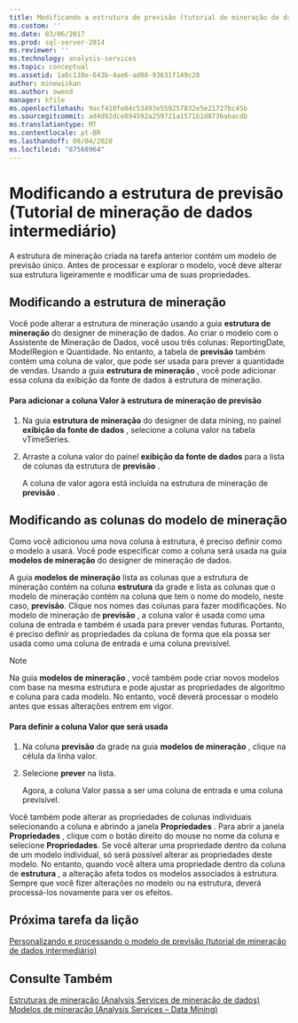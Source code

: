 ```yaml
---
title: Modificando a estrutura de previsão (tutorial de mineração de dados intermediário) | Microsoft Docs
ms.custom: ''
ms.date: 03/06/2017
ms.prod: sql-server-2014
ms.reviewer: ''
ms.technology: analysis-services
ms.topic: conceptual
ms.assetid: 1a6c138e-643b-4ae6-ad08-93631f149c20
author: minewiskan
ms.author: owend
manager: kfile
ms.openlocfilehash: 9acf410fe04c53493e559257832e5e21727bc45b
ms.sourcegitcommit: ad4d92dce894592a259721a1571b1d8736abacdb
ms.translationtype: MT
ms.contentlocale: pt-BR
ms.lasthandoff: 08/04/2020
ms.locfileid: "87568964"
---
```

# <a name="modifying-the-forecasting-structure-intermediate-data-mining-tutorial"></a>Modificando a estrutura de previsão (Tutorial de mineração de dados intermediário)
  A estrutura de mineração criada na tarefa anterior contém um modelo de previsão único. Antes de processar e explorar o modelo, você deve alterar sua estrutura ligeiramente e modificar uma de suas propriedades.  
  
## <a name="modifying-the-mining-structure"></a>Modificando a estrutura de mineração  
 Você pode alterar a estrutura de mineração usando a guia **estrutura de mineração** do designer de mineração de dados. Ao criar o modelo com o Assistente de Mineração de Dados, você usou três colunas: ReportingDate, ModelRegion e Quantidade. No entanto, a tabela de **previsão** também contém uma coluna de valor, que pode ser usada para prever a quantidade de vendas. Usando a guia **estrutura de mineração** , você pode adicionar essa coluna da exibição da fonte de dados à estrutura de mineração.  
  
#### <a name="to-add-the-amount-column-to-the-forecasting-mining-structure"></a>Para adicionar a coluna Valor à estrutura de mineração de previsão  
  
1.  Na guia **estrutura de mineração** do designer de data mining, no painel **exibição da fonte de dados** , selecione a coluna valor na tabela vTimeSeries.  
  
2.  Arraste a coluna valor do painel **exibição da fonte de dados** para a lista de colunas da estrutura de **previsão** .  
  
     A coluna de valor agora está incluída na estrutura de mineração de **previsão** .  
  
## <a name="modifying-the-columns-in-the-mining-model"></a>Modificando as colunas do modelo de mineração  
 Como você adicionou uma nova coluna à estrutura, é preciso definir como o modelo a usará. Você pode especificar como a coluna será usada na guia **modelos de mineração** do designer de mineração de dados.  
  
 A guia **modelos de mineração** lista as colunas que a estrutura de mineração contém na coluna **estrutura** da grade e lista as colunas que o modelo de mineração contém na coluna que tem o nome do modelo, neste caso, **previsão**. Clique nos nomes das colunas para fazer modificações. No modelo de mineração de **previsão** , a coluna valor é usada como uma coluna de entrada e também é usada para prever vendas futuras. Portanto, é preciso definir as propriedades da coluna de forma que ela possa ser usada como uma coluna de entrada e uma coluna previsível.  
  
> [!NOTE]  
>  Na guia **modelos de mineração** , você também pode criar novos modelos com base na mesma estrutura e pode ajustar as propriedades de algoritmo e coluna para cada modelo. No entanto, você deverá processar o modelo antes que essas alterações entrem em vigor.  
  
#### <a name="to-define-how-the-amount-column-will-be-used"></a>Para definir a coluna Valor que será usada  
  
1.  Na coluna **previsão** da grade na guia **modelos de mineração** , clique na célula da linha valor.  
  
2.  Selecione **prever** na lista.  
  
     Agora, a coluna Valor passa a ser uma coluna de entrada e uma coluna previsível.  
  
 Você também pode alterar as propriedades de colunas individuais selecionando a coluna e abrindo a janela **Propriedades** . Para abrir a janela **Propriedades** , clique com o botão direito do mouse no nome da coluna e selecione **Propriedades**. Se você alterar uma propriedade dentro da coluna de um modelo individual, só será possível alterar as propriedades deste modelo. No entanto, quando você altera uma propriedade dentro da coluna de **estrutura** , a alteração afeta todos os modelos associados à estrutura. Sempre que você fizer alterações no modelo ou na estrutura, deverá processá-los novamente para ver os efeitos.  
  
## <a name="next-task-in-lesson"></a>Próxima tarefa da lição  
 [Personalizando e processando o modelo de previsão &#40;tutorial de mineração de dados intermediário&#41;](../../2014/tutorials/customize-process-forecasting-model-intermediate-data-mining-tutorial.md)  
  
## <a name="see-also"></a>Consulte Também  
 [Estruturas de mineração &#40;Analysis Services de mineração de dados&#41;](../../2014/analysis-services/data-mining/mining-structures-analysis-services-data-mining.md)   
 [Modelos de mineração &#40;Analysis Services – Data Mining&#41;](../../2014/analysis-services/data-mining/mining-models-analysis-services-data-mining.md)  
  
  
